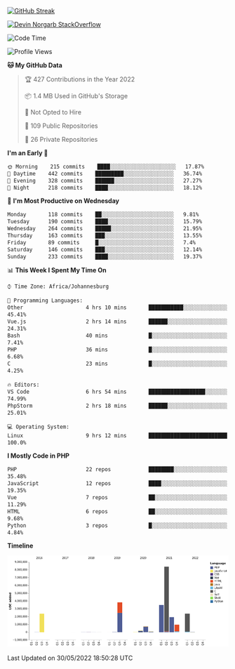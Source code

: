 
[![GitHub Streak](http://github-readme-streak-stats.herokuapp.com?user=DevinNorgarb&date_format=M%20j%5B%2C%20Y%5D)](https://git.io/streak-stats)


[![Devin Norgarb StackOverflow](https://github-readme-stackoverflow.vercel.app/?userID=4993755)](https://stackoverflow.com/users/4993755/devin-norgarb)

<!--START_SECTION:waka-->
![Code Time](http://img.shields.io/badge/Code%20Time-0%20secs-blue)

![Profile Views](http://img.shields.io/badge/Profile%20Views-0-blue)

**🐱 My GitHub Data** 

> 🏆 427 Contributions in the Year 2022
 > 
> 📦 1.4 MB Used in GitHub's Storage 
 > 
> 🚫 Not Opted to Hire
 > 
> 📜 109 Public Repositories 
 > 
> 🔑 26 Private Repositories  
 > 
**I'm an Early 🐤** 

```text
🌞 Morning    215 commits    ████░░░░░░░░░░░░░░░░░░░░░   17.87% 
🌆 Daytime    442 commits    █████████░░░░░░░░░░░░░░░░   36.74% 
🌃 Evening    328 commits    ██████░░░░░░░░░░░░░░░░░░░   27.27% 
🌙 Night      218 commits    ████░░░░░░░░░░░░░░░░░░░░░   18.12%

```
📅 **I'm Most Productive on Wednesday** 

```text
Monday       118 commits    ██░░░░░░░░░░░░░░░░░░░░░░░   9.81% 
Tuesday      190 commits    ████░░░░░░░░░░░░░░░░░░░░░   15.79% 
Wednesday    264 commits    █████░░░░░░░░░░░░░░░░░░░░   21.95% 
Thursday     163 commits    ███░░░░░░░░░░░░░░░░░░░░░░   13.55% 
Friday       89 commits     █░░░░░░░░░░░░░░░░░░░░░░░░   7.4% 
Saturday     146 commits    ███░░░░░░░░░░░░░░░░░░░░░░   12.14% 
Sunday       233 commits    ████░░░░░░░░░░░░░░░░░░░░░   19.37%

```


📊 **This Week I Spent My Time On** 

```text
⌚︎ Time Zone: Africa/Johannesburg

💬 Programming Languages: 
Other                    4 hrs 10 mins       ███████████░░░░░░░░░░░░░░   45.41% 
Vue.js                   2 hrs 14 mins       ██████░░░░░░░░░░░░░░░░░░░   24.31% 
Bash                     40 mins             █░░░░░░░░░░░░░░░░░░░░░░░░   7.41% 
PHP                      36 mins             █░░░░░░░░░░░░░░░░░░░░░░░░   6.68% 
C                        23 mins             █░░░░░░░░░░░░░░░░░░░░░░░░   4.25%

🔥 Editors: 
VS Code                  6 hrs 54 mins       ██████████████████░░░░░░░   74.99% 
PhpStorm                 2 hrs 18 mins       ██████░░░░░░░░░░░░░░░░░░░   25.01%

💻 Operating System: 
Linux                    9 hrs 12 mins       █████████████████████████   100.0%

```

**I Mostly Code in PHP** 

```text
PHP                      22 repos            ████████░░░░░░░░░░░░░░░░░   35.48% 
JavaScript               12 repos            ████░░░░░░░░░░░░░░░░░░░░░   19.35% 
Vue                      7 repos             ██░░░░░░░░░░░░░░░░░░░░░░░   11.29% 
HTML                     6 repos             ██░░░░░░░░░░░░░░░░░░░░░░░   9.68% 
Python                   3 repos             █░░░░░░░░░░░░░░░░░░░░░░░░   4.84%

```


**Timeline**

![Chart not found](https://raw.githubusercontent.com/DevinNorgarb/DevinNorgarb/main/charts/bar_graph.png) 


 Last Updated on 30/05/2022 18:50:28 UTC
<!--END_SECTION:waka-->

